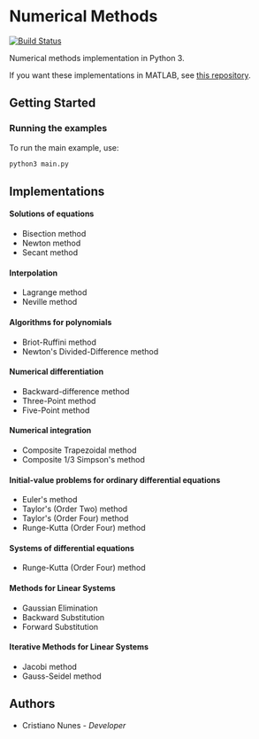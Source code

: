 # Numerical Methods

[![Build Status](https://travis-ci.org/cfgnunes/numerical-methods-python.svg?branch=master)](https://travis-ci.org/cfgnunes/numerical-methods-python)

Numerical methods implementation in Python 3.

If you want these implementations in MATLAB, see [this repository](https://github.com/cfgnunes/numerical-methods-matlab).

## Getting Started

### Running the examples

To run the main example, use:

```sh
python3 main.py
```

## Implementations

#### Solutions of equations

* Bisection method
* Newton method
* Secant method

#### Interpolation

* Lagrange method
* Neville method

#### Algorithms for polynomials

* Briot-Ruffini method
* Newton's Divided-Difference method

#### Numerical differentiation

* Backward-difference method
* Three-Point method
* Five-Point method

#### Numerical integration

* Composite Trapezoidal method
* Composite 1/3 Simpson's method

#### Initial-value problems for ordinary differential equations

* Euler's method
* Taylor's (Order Two) method
* Taylor's (Order Four) method
* Runge-Kutta (Order Four) method

#### Systems of differential equations

* Runge-Kutta (Order Four) method

#### Methods for Linear Systems

* Gaussian Elimination
* Backward Substitution
* Forward Substitution

#### Iterative Methods for Linear Systems

* Jacobi method
* Gauss-Seidel method

## Authors

* Cristiano Nunes - *Developer*
